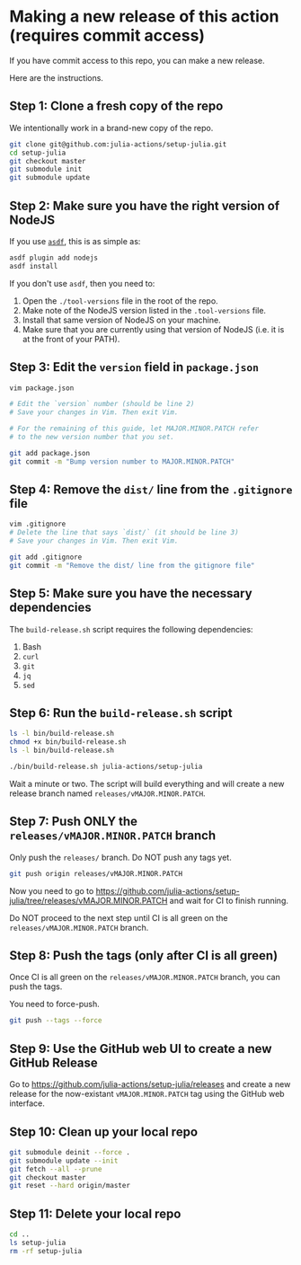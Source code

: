 # Making a new release of this action (requires commit access)

If you have commit access to this repo, you can make a new release.

Here are the instructions.

## Step 1: Clone a fresh copy of the repo

We intentionally work in a brand-new copy of the repo.

```bash
git clone git@github.com:julia-actions/setup-julia.git
cd setup-julia
git checkout master
git submodule init
git submodule update
```

## Step 2: Make sure you have the right version of NodeJS

If you use [`asdf`](https://asdf-vm.com/), this is as simple as:

```bash
asdf plugin add nodejs
asdf install
```

If you don't use `asdf`, then you need to:
1. Open the `./tool-versions` file in the root of the repo.
2. Make note of the NodeJS version listed in the `.tool-versions` file.
3. Install that same version of NodeJS on your machine.
4. Make sure that you are currently using that version of NodeJS (i.e. it is at the front of your PATH).

## Step 3: Edit the `version` field in `package.json`

```bash
vim package.json

# Edit the `version` number (should be line 2)
# Save your changes in Vim. Then exit Vim.

# For the remaining of this guide, let MAJOR.MINOR.PATCH refer
# to the new version number that you set.

git add package.json
git commit -m "Bump version number to MAJOR.MINOR.PATCH"
```

## Step 4: Remove the `dist/` line from the `.gitignore` file

```bash
vim .gitignore
# Delete the line that says `dist/` (it should be line 3)
# Save your changes in Vim. Then exit Vim.

git add .gitignore
git commit -m "Remove the dist/ line from the gitignore file"
```

## Step 5: Make sure you have the necessary dependencies

The `build-release.sh` script requires the following dependencies:

1. Bash
2. `curl`
3. `git`
4. `jq`
5. `sed`

## Step 6: Run the `build-release.sh` script

```bash
ls -l bin/build-release.sh
chmod +x bin/build-release.sh
ls -l bin/build-release.sh

./bin/build-release.sh julia-actions/setup-julia
```

Wait a minute or two. The script will build everything and will create a new release branch named `releases/vMAJOR.MINOR.PATCH`.

## Step 7: Push ONLY the `releases/vMAJOR.MINOR.PATCH` branch

Only push the `releases/` branch. Do NOT push any tags yet.

```bash
git push origin releases/vMAJOR.MINOR.PATCH
```

Now you need to go to https://github.com/julia-actions/setup-julia/tree/releases/vMAJOR.MINOR.PATCH and wait for CI to finish running.

Do NOT proceed to the next step until CI is all green on the `releases/vMAJOR.MINOR.PATCH` branch.

## Step 8: Push the tags (only after CI is all green)

Once CI is all green on the `releases/vMAJOR.MINOR.PATCH` branch, you can push the tags.

You need to force-push.

```bash
git push --tags --force
```

## Step 9: Use the GitHub web UI to create a new GitHub Release

Go to https://github.com/julia-actions/setup-julia/releases  and create a new release for the now-existant `vMAJOR.MINOR.PATCH` tag using the GitHub web interface.

## Step 10: Clean up your local repo

```bash
git submodule deinit --force .
git submodule update --init
git fetch --all --prune
git checkout master
git reset --hard origin/master
```

## Step 11: Delete your local repo

```bash
cd ..
ls setup-julia
rm -rf setup-julia
```
